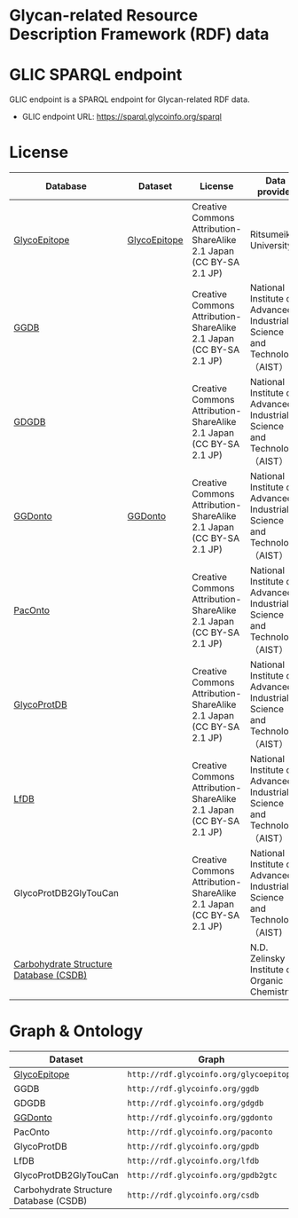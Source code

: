 # Glycan-related Resource Description Framework (RDF) data



# GLIC SPARQL endpoint

GLIC endpoint is a SPARQL endpoint for Glycan-related RDF data.
* GLIC endpoint URL: https://sparql.glycoinfo.org/sparql

# License

| Database     | Dataset      | License                                                             | Data provider          | Version   | Issued     |
|--------------|--------------|---------------------------------------------------------------------|------------------------|-----------|------------|
| [GlycoEpitope](http://glycoepitope.jp) | [GlycoEpitope](https://integbio.jp/rdf/download/glycoepitope/2015-11-18/all/glycoepitope.tar.gz) | Creative Commons Attribution-ShareAlike 2.1 Japan (CC BY-SA 2.1 JP) | Ritsumeikan University | version 3 | 2015-11-18 |
| [GGDB](http://acgg.asia/db/ggdb) |  | Creative Commons Attribution-ShareAlike 2.1 Japan (CC BY-SA 2.1 JP) | National Institute of Advanced Industrial Science and Technology （AIST） | version 1 | 2018-01-26 |
| [GDGDB](https://acgg.asia/db/diseases/gdgdb) |  | Creative Commons Attribution-ShareAlike 2.1 Japan (CC BY-SA 2.1 JP) | National Institute of Advanced Industrial Science and Technology （AIST） | version 1 | 2016-09-01 |
| [GGDonto](https://acgg.asia/db/diseases/gdgdb) | [GGDonto](https://integbio.jp/rdf/download/ggdonto/2017-01-25/all/ggdonto.tar.gz) | Creative Commons Attribution-ShareAlike 2.1 Japan (CC BY-SA 2.1 JP) | National Institute of Advanced Industrial Science and Technology （AIST） | version 1 | 2016-09-01 |
| [PacOnto](https://acgg.asia/db/diseases/pacdb) |  | Creative Commons Attribution-ShareAlike 2.1 Japan (CC BY-SA 2.1 JP) | National Institute of Advanced Industrial Science and Technology （AIST） | version 1 | 2016-06-01 |
| [GlycoProtDB](https://acgg.asia/db/gpdb/) |  | Creative Commons Attribution-ShareAlike 2.1 Japan (CC BY-SA 2.1 JP) | National Institute of Advanced Industrial Science and Technology （AIST） | version 1 | 2016-12-06 |
| [LfDB](https://acgg.asia/db/lfdb/) |  | Creative Commons Attribution-ShareAlike 2.1 Japan (CC BY-SA 2.1 JP) | National Institute of Advanced Industrial Science and Technology （AIST） | version 1 | 2018-04-06 |
| GlycoProtDB2GlyTouCan |  | Creative Commons Attribution-ShareAlike 2.1 Japan (CC BY-SA 2.1 JP) | National Institute of Advanced Industrial Science and Technology （AIST) | version 2 | 2018-12-04 |
| [Carbohydrate Structure Database (CSDB)](http://csdb.glycoscience.ru/database/index.html) |  |  | N.D. Zelinsky Institute of Organic Chemistry |  | 2018-10-21 |


# Graph & Ontology

| Dataset      | Graph                                 | Ontology                                             |
|--------------|---------------------------------------|------------------------------------------------------|
| [GlycoEpitope](https://integbio.jp/rdf/download/glycoepitope/2015-11-18/all/glycoepitope.tar.gz) | `http://rdf.glycoinfo.org/glycoepitope` | http://www.glycoepitope.jp/epitopes/glycoepitope.owl |
| GGDB | `http://rdf.glycoinfo.org/ggdb` |  |
| GDGDB | `http://rdf.glycoinfo.org/gdgdb` | https://jcggdb.jp/rdf/diseases/gdgdb-schema |
| [GGDonto](https://integbio.jp/rdf/download/ggdonto/2017-01-25/all/ggdonto.tar.gz) | `http://rdf.glycoinfo.org/ggdonto` | https://jcggdb.jp/rdf/diseases/ggdonto-schema |
| PacOnto | `http://rdf.glycoinfo.org/paconto` | https://jcggdb.jp/rdf/diseases/paconto-schema |
| GlycoProtDB | `http://rdf.glycoinfo.org/gpdb` |  |
| LfDB | `http://rdf.glycoinfo.org/lfdb` |  |
| GlycoProtDB2GlyTouCan | `http://rdf.glycoinfo.org/gpdb2gtc` |  |
| Carbohydrate Structure Database (CSDB) | `http://rdf.glycoinfo.org/csdb` |  |
